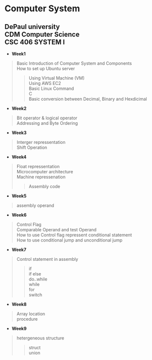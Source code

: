 
Computer System
=====
DePaul university    
CDM Computer Science     
CSC 406 SYSTEM I
-----
* **Week1**    
>Basic Introduction of Computer System and Components     
>How to set up Ubuntu server
>>Using Virtual Machine (VM)     
>>Using AWS EC2        
>Basic Linux Command        
>C       
>Basic conversion between Decimal, Binary and Hexdicimal
           
* **Week2**      
>Bit operator & logical operator      
>Addressing and Byte Ordering      


* **Week3**      
>Interger repressentation        
>Shift Operation       


* **Week4**       
>Float repressentation        
>Microcomputer architecture       
>Machine repressenation
>>Assembly code     

* **Week5**
>assembly operand

* **Week6**
>Control Flag     
>Comparable Operand and test Operand      
>How to use Control flag repressent conditional statement      
>How to use conditional jump and unconditional jump       

* **Week7**
>Control statement in assembly        
>>if       
>>if else       
>>do..while        
>>while       
>>for       
>>switch       

* **Week8**
>Array location               
>procedure            

* **Week9**     
>hetergeneous structure              
>>struct       
>>union





    

